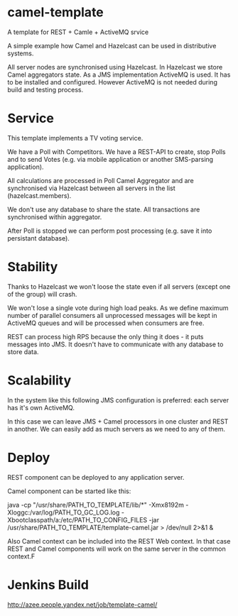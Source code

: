 camel-template
==============

A template for REST + Camle + ActiveMQ srvice

A simple example how Camel and Hazelcast can be used in distributive systems.

All server nodes are synchronised using Hazelcast.
In Hazelcast we store Camel aggregators state.
As a JMS implementation ActiveMQ is used. It has to be installed and configured.
However ActiveMQ is not needed during build and testing process.

Service
==============
This template implements a TV voting service.

We have a Poll with Competitors. We have a REST-API to create,
stop Polls and to send Votes (e.g. via mobile application or another SMS-parsing application).

All calculations are processed in Poll Camel Aggregator and are synchronised via Hazelcast
between all servers in the list (hazelcast.members).

We don't use any database to share the state. All transactions are synchronised within aggregator.

After Poll is stopped we can perform post processing (e.g. save it into persistant database).

Stability
==============
Thanks to Hazelcast we won't loose the state even if all servers (except one of the group) will crash.

We won't lose a single vote during high load peaks.
As we define maximum number of parallel consumers all unprocessed messages will be kept in ActiveMQ queues
and will be processed when consumers are free.

REST can process high RPS because the only thing it does - it puts messages into JMS. It doesn't have
to communicate with any database to store data.

Scalability
==============
In the system like this following JMS configuration is preferred: each server has it's own ActiveMQ.

In this case we can leave JMS + Camel processors in one cluster and REST in another.
We can easily add as much servers as we need to any of them.

Deploy
==============
REST component can be deployed to any application server.

Camel component can be started like this:

java -cp "/usr/share/PATH_TO_TEMPLATE/lib/*" -Xmx8192m -Xloggc:/var/log/PATH_TO_GC_LOG.log -Xbootclasspath/a:/etc/PATH_TO_CONFIG_FILES -jar /usr/share/PATH_TO_TEMPLATE/template-camel.jar > /dev/null 2>&1 &

Also Camel context can be included into the REST Web context. In that case REST and Camel components will work on the same server in the common context.F

Jenkins Build
==============
http://azee.people.yandex.net/job/template-camel/

